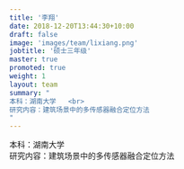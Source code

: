 ```yaml
---
title: '李翔'
date: 2018-12-20T13:44:30+10:00
draft: false
image: 'images/team/lixiang.png'
jobtitle: '硕士三年级'
master: true
promoted: true
weight: 1
layout: team
summary: "
本科：湖南大学   <br>
研究内容：建筑场景中的多传感器融合定位方法
"
---
```


本科：湖南大学   
研究内容：建筑场景中的多传感器融合定位方法
